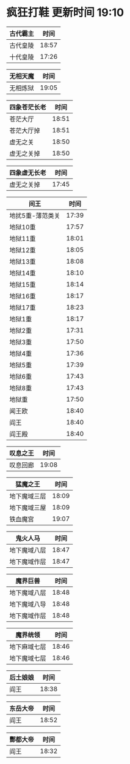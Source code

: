 # 疯狂打鞋 更新时间 19:10

| 古代霸主   | 时间    |
|--------|-------|
| 古代皇陵 | 18:57 |
| 十代皇陵 | 17:26 |

| 无相天魔   | 时间    |
|--------|-------|
| 无相炼狱 | 19:05 |

| 四象苍茫长老   | 时间    |
|--------|-------|
| 苍茫大厅 | 18:51 |
| 苍茫大厅掉 | 18:51 |
| 虚无之关 | 18:50 |
| 虚无之关掉 | 18:50 |

| 四象虚无长老   | 时间    |
|--------|-------|
| 虚无之关掉 | 17:45 |

| 间王   | 时间    |
|--------|-------|
| 地扰5重-薄范类关 | 17:39 |
| 地狱10重 | 17:57 |
| 地狱11重 | 18:01 |
| 地狱12重 | 18:05 |
| 地狱13重 | 18:08 |
| 地狱14重 | 18:10 |
| 地狱15重 | 18:14 |
| 地狱16重 | 18:17 |
| 地狱17重 | 18:23 |
| 地狱1重 | 18:17 |
| 地狱2重 | 17:31 |
| 地狱3重 | 17:50 |
| 地狱4重 | 17:36 |
| 地狱5重 | 17:39 |
| 地狱6重 | 17:43 |
| 地狱8重 | 17:43 |
| 地狱重 | 17:50 |
| 闻王欧 | 18:40 |
| 阎王 | 18:40 |
| 阎王殿 | 18:40 |

| 叹息之王   | 时间    |
|--------|-------|
| 叹息回廊 | 19:08 |

| 猛魔之王   | 时间    |
|--------|-------|
| 地下魔域三层 | 18:09 |
| 地下魔域三屋 | 18:09 |
| 铁血魔宫 | 19:07 |

| 鬼火人马   | 时间    |
|--------|-------|
| 地下魔域八层 | 18:47 |
| 地下魔域作层 | 18:47 |

| 魔界巨兽   | 时间    |
|--------|-------|
| 地下魔域八层 | 18:48 |
| 地下魔域八导 | 18:48 |
| 地下魔域作层 | 18:48 |

| 魔界统领   | 时间    |
|--------|-------|
| 地下麻域七层 | 18:46 |
| 地下魔域七层 | 18:46 |

| 后土娘娘   | 时间    |
|--------|-------|
| 阎王 | 18:38 |

| 东岳大帝   | 时间    |
|--------|-------|
| 阎王 | 18:52 |

| 酆都大帝   | 时间    |
|--------|-------|
| 阎王 | 18:32 |